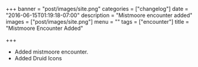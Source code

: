 +++
banner = "post/images/site.png"
categories = ["changelog"]
date = "2016-06-15T01:19:18-07:00"
description = "Mistmoore encounter added"
images = ["post/images/site.png"]
menu = ""
tags = ["encounter"]
title = "Mistmoore Encounter Added"

+++
* Added mistmoore encounter.
* Added Druid Icons
<!--more-->